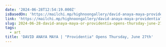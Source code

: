 ```yaml
---
date: '2024-06-28T12:54:19.000Z'
isBasedOn: 'https://mailchi.mp/highnoongallery/david-anaya-maya-providentia?e=4b5a314ca1'
link: 'https://mailchi.mp/highnoongallery/david-anaya-maya-providentia?e=4b5a314ca1'
slug: 2024-06-28-david-anaya-maya-or-providentia-opens-thursday-june-27th
tags:
  - art
title: 'DAVID ANAYA MAYA | "Providentia" Opens Thursday, June 27th'
---
```

 
